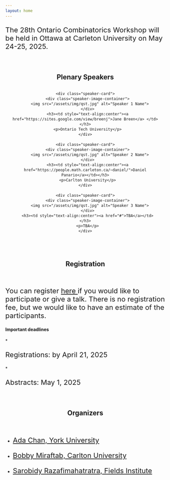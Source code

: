 ```yaml
---
layout: home
---
```



<style>
.speaker-section {
  padding: 20px;
  text-align: center;
}

.speaker-grid {
  display: grid;
  grid-template-columns: repeat(auto-fit, minmax(300px, 1fr)); /* increased minmax to 300px */
  gap: 20px;
  justify-content: center;
}

.speaker-card {
  border: 1px solid #ddd;
  padding: 15px;
  border-radius: 8px;
  box-shadow: 0 2px 4px rgba(0, 0, 0, 0.1);
}

.speaker-image-container {
  width: 250px; /* Increased width */
  height: 250px; /* Increased height */
  overflow: hidden;
  border-radius: 30%;
  margin: 0 auto 10px;
}

.speaker-image-container img {
  width: 100%;
  height: 100%;
  object-fit: cover;
}

.speaker-card h3 {
  margin-bottom: 5px;
}

.speaker-card p {
  margin-bottom: 10px;
}

p {
  font-size: 22px; /* Example for paragraphs, slightly smaller than body */
}
</style>


<p> The 28th Ontario Combinatorics Workshop will be held in Ottawa at Carleton University on May 24-25, 2025.</p>


<div class="speaker-section">
  <h2>Plenary Speakers</h2>
  <div class="speaker-grid">

    <div class="speaker-card">
      <div class="speaker-image-container">
        <img src="/assets/img/qst.jpg" alt="Speaker 1 Name">
      </div>
      <h3><td style="text-align:center"><a href="https://sites.google.com/view/breenj">Jane Breen</a> </td></h3>
      <p>Ontario Tech University</p>
    </div>

    <div class="speaker-card">
      <div class="speaker-image-container">
        <img src="/assets/img/qst.jpg" alt="Speaker 2 Name">
      </div>
      <h3><td style="text-align:center"><a href="https://people.math.carleton.ca/~daniel/">Daniel Panario</a></td></h3>
      <p>Carlton University</p>
    </div>

    <div class="speaker-card">
      <div class="speaker-image-container">
        <img src="/assets/img/qst.jpg" alt="Speaker 3 Name">
      </div>
      <h3><td style="text-align:center"><a href="#">TBA</a></td></h3>
      <p>TBA</p>
    </div>

  </div>
</div>

<div class="speaker-section">
  <h2> Registration</h2>
  </div>

  <p> You can register <a href="#"> here </a> if you would like to participate or give a talk. There is no registration fee, but we would like to have an estimate of the participants. </p>


<h4> Important deadlines </h4>
* <p>  Registrations: by April 21, 2025</p>
* <p>  Abstracts:  May 1, 2025</p>

<div class="speaker-section">
  <h2>Organizers</h2>
</div>

* <p>  <a href="#"> Ada Chan, York University </a> </p>
* <p>  <a href="#"> Bobby Miraftab, Carlton University </a> </p>
* <p>  <a href="#"> Sarobidy Razafimahatratra, Fields Institute </a> </p>